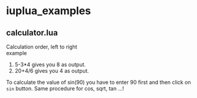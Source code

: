 # iuplua_examples
## calculator.lua
 
 Calculation order, left to right  
 example 
 1. 5-3*4 gives you 8 as output.
 2. 20+4/6 gives you 4 as output.
 
To calculate the value of sin(90) you have to enter 90 first and then click on ```sin``` button. 
Same procedure  for cos, sqrt, tan ...!
